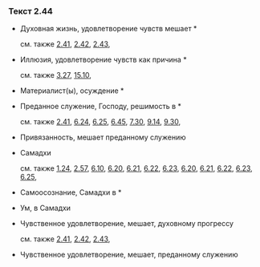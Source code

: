 ### Текст 2.44
	
- Духовная жизнь, удовлетворение чувств мешает *

	см. также  [2.41](../02/0241.md),  [2.42](../02/0242.md),  [2.43](../02/0243.md), 
	
- Иллюзия, удовлетворение чувств как причина *

	см. также  [3.27](../03/0327.md),  [15.10](../15/1510.md), 
	
- Материалист(ы), осуждение *

	
- Преданное служение, Господу, решимость в *

	см. также  [2.41](../02/0241.md),  [6.24](../06/0624.md),  [6.25](../06/0625.md),  [6.45](../06/0645.md),  [7.30](../07/0730.md),  [9.14](../09/0914.md),  [9.30](../09/0930.md), 
	
- Привязанность, мешает преданному служению

	
- Самадхи

	см. также  [1.24](../01/0124.md),  [2.57](../02/0257.md),  [6.10](../06/0610.md),  [6.20](../06/0620.md),  [6.21](../06/0621.md),  [6.22](../06/0622.md),  [6.23](../06/0623.md),  [6.20](../06/0620.md),  [6.21](../06/0621.md),  [6.22](../06/0622.md),  [6.23](../06/0623.md),  [6.25](../06/0625.md), 
	
- Самоосознание, Самадхи в *

	
- Ум, в Самадхи

	
- Чувственное удовлетворение, мешает, духовному прогрессу

	см. также  [2.41](../02/0241.md),  [2.42](../02/0242.md),  [2.43](../02/0243.md), 
	
- Чувственное удовлетворение, мешает, преданному служению

